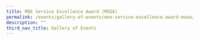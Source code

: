```yaml
---
title: MOE Service Excellence Award (MSEA)
permalink: /events/gallery-of-events/moe-service-excellence-award-msea/
description: ""
third_nav_title: Gallery of Events
---
```

